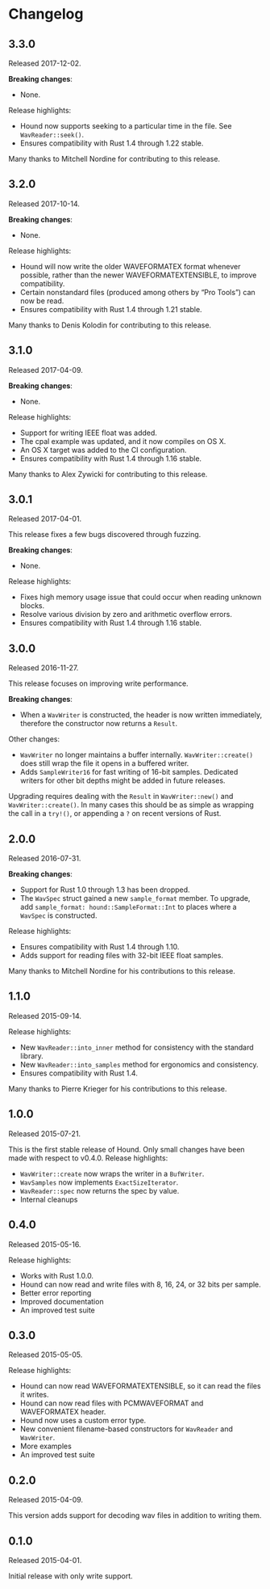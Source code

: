 Changelog
=========

3.3.0
-----

Released 2017-12-02.

**Breaking changes**:

- None.

Release highlights:

- Hound now supports seeking to a particular time in the file.
  See `WavReader::seek()`.
- Ensures compatibility with Rust 1.4 through 1.22 stable.

Many thanks to Mitchell Nordine for contributing to this release.

3.2.0
-----

Released 2017-10-14.

**Breaking changes**:

- None.

Release highlights:

- Hound will now write the older WAVEFORMATEX format whenever possible, rather
  than the newer WAVEFORMATEXTENSIBLE, to improve compatibility.
- Certain nonstandard files (produced among others by “Pro Tools”) can now
  be read.
- Ensures compatibility with Rust 1.4 through 1.21 stable.

Many thanks to Denis Kolodin for contributing to this release.

3.1.0
-----

Released 2017-04-09.

**Breaking changes**:

- None.

Release highlights:

- Support for writing IEEE float was added.
- The cpal example was updated, and it now compiles on OS X.
- An OS X target was added to the CI configuration.
- Ensures compatibility with Rust 1.4 through 1.16 stable.

Many thanks to Alex Zywicki for contributing to this release.

3.0.1
-----

Released 2017-04-01.

This release fixes a few bugs discovered through fuzzing.

**Breaking changes**:

- None.

Release highlights:

- Fixes high memory usage issue that could occur when reading unknown blocks.
- Resolve various division by zero and arithmetic overflow errors.
- Ensures compatibility with Rust 1.4 through 1.16 stable.

3.0.0
-----

Released 2016-11-27.

This release focuses on improving write performance.

**Breaking changes**:

- When a `WavWriter` is constructed, the header is now written immediately,
  therefore the constructor now returns a `Result`.

Other changes:

- `WavWriter` no longer maintains a buffer internally.
  `WavWriter::create()` does still wrap the file it opens in a buffered writer.
- Adds `SampleWriter16` for fast writing of 16-bit samples. Dedicated
  writers for other bit depths might be added in future releases.

Upgrading requires dealing with the `Result` in `WavWriter::new()`
and `WavWriter::create()`. In many cases this should be as simple as
wrapping the call in a `try!()`, or appending a `?` on recent versions
of Rust.

2.0.0
-----

Released 2016-07-31.

**Breaking changes**:

- Support for Rust 1.0 through 1.3 has been dropped.
- The `WavSpec` struct gained a new `sample_format` member. To upgrade,
  add `sample_format: hound::SampleFormat::Int` to places where a `WavSpec`
  is constructed.

Release highlights:

- Ensures compatibility with Rust 1.4 through 1.10.
- Adds support for reading files with 32-bit IEEE float samples.

Many thanks to Mitchell Nordine for his contributions to this release.

1.1.0
-----

Released 2015-09-14.

Release highlights:

- New `WavReader::into_inner` method for consistency with the standard library.
- New `WavReader::into_samples` method for ergonomics and consistency.
- Ensures compatibility with Rust 1.4.

Many thanks to Pierre Krieger for his contributions to this release.

1.0.0
-----

Released 2015-07-21.

This is the first stable release of Hound. Only small changes have been made
with respect to v0.4.0. Release highlights:

- `WavWriter::create` now wraps the writer in a `BufWriter`.
- `WavSamples` now implements `ExactSizeIterator`.
- `WavReader::spec` now returns the spec by value.
- Internal cleanups

0.4.0
-----

Released 2015-05-16.

Release highlights:

- Works with Rust 1.0.0.
- Hound can now read and write files with 8, 16, 24, or 32 bits per sample.
- Better error reporting
- Improved documentation
- An improved test suite

0.3.0
-----

Released 2015-05-05.

Release highlights:

- Hound can now read WAVEFORMATEXTENSIBLE, so it can read the files it writes.
- Hound can now read files with PCMWAVEFORMAT and WAVEFORMATEX header.
- Hound now uses a custom error type.
- New convenient filename-based constructors for `WavReader` and `WavWriter`.
- More examples
- An improved test suite

0.2.0
-----

Released 2015-04-09.

This version adds support for decoding wav files in addition to writing them.

0.1.0
-----

Released 2015-04-01.

Initial release with only write support.
